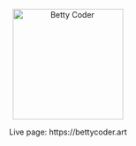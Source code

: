 <p align="center"><img src="https://s9.gifyu.com/images/20.0cbffc70.gif" alt="Betty Coder" width="200"/></p>
<p align="center">Live page: https://bettycoder.art</p>
<img src="https://img.shields.io/endpoint?url=https://www.npmjs.com/package/solc>

